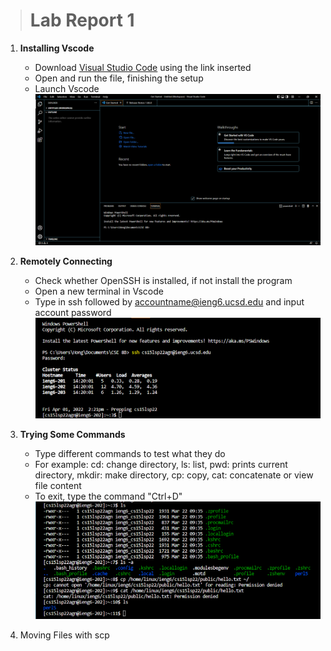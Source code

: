 > # Lab Report 1 

1. **Installing Vscode**  
    - Download [Visual Studio Code](https://code.visualstudio.com/) using the link inserted
    - Open and run the file, finishing the setup
    - Launch Vscode
![Image](Vscode.png)

2. **Remotely Connecting**
    - Check whether OpenSSH is installed, if not install the program
    - Open a new terminal in Vscode
    - Type in ssh followed by accountname@ieng6.ucsd.edu and input account password
![Image](Remote.png)

3. **Trying Some Commands**
    - Type different commands to test what they do
    - For example: cd: change directory, ls: list, pwd: prints current directory, mkdir: make directory, cp: copy, cat: concatenate or view file content
    - To exit, type the command "Ctrl+D"
![Image](TestCommands.png)

4. Moving Files with scp
